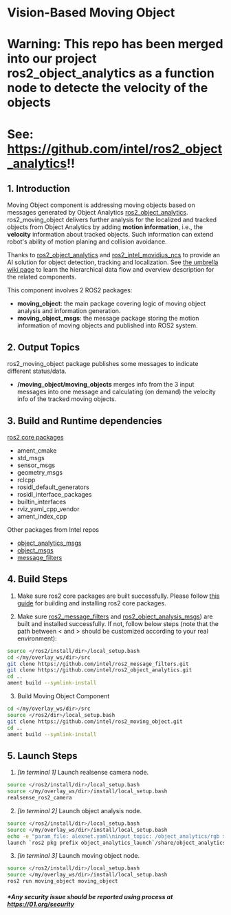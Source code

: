 # Vision-Based Moving Object

# Warning: This repo has been merged into our project ros2_object_analytics as a function node to detecte the velocity of the objects
# See: https://github.com/intel/ros2_object_analytics!!

## 1. Introduction
Moving Object component is addressing moving objects based on messages generated by
Object Analytics [ros2_object_analytics](https://github.com/intel/ros2_object_analytics).
ros2_moving_object delivers further analysis for the localized and tracked objects from Object Analytics by adding **motion information**, i.e., the **velocity** information about tracked objects. Such information can extend robot's ability of motion planing and collision avoidance.

Thanks to [ros2_object_analytics](https://github.com/intel/ros2_object_analytics) and [ros2_intel_movidius_ncs](https://github.com/intel/ros2_intel_movidius_ncs) to provide an AI solution for object detection, tracking and localization. See [the umbrella wiki page](http://wiki.ros.org/intelrosproject) to learn the hierarchical data flow and overview description for the related components.

This component involves 2 ROS2 packages:
- **moving_object**: the main package covering logic of moving object analysis and information generation.
- **moving_object_msgs**: the message package storing the motion information of moving objects and published into ROS2 system.

## 2. Output Topics

ros2_moving_object package publishes some messages to indicate different status/data.
 - **/moving\_object/moving\_objects** merges info from the 3 input messages into one message and calculating (on demand) the velocity info of the tracked moving objects.

## 3. Build and Runtime dependencies

  [ros2 core packages](https://github.com/ros2/ros2/wiki/Installation)
-   ament_cmake
-   std_msgs
-   sensor_msgs
-   geometry_msgs
-   rclcpp
-   rosidl_default_generators
-   rosidl_interface_packages
-   builtin_interfaces
-   rviz_yaml_cpp_vendor
-   ament_index_cpp

  Other packages from Intel repos
  * [object\_analytics\_msgs](https://github.com/intel/ros2_object_analytics)
  * [object_msgs](https://github.com/intel/ros2_object_msgs)
  * [message_filters](https://github.com/intel/ros2_message_filters)

## 4. Build Steps
 1. Make sure ros2 core packages are built successfully. Please follow [this guide](https://github.com/ros2/ros2/wiki/Installation) for building and installing ros2 core packages.

 2. Make sure [ros2_message_filters](https://github.com/intel/ros2_message_filters) and [ros2_object_analysis_msgs](https://github.com/intel/ros2_object_analytics)) are built and installed successfully. If not, follow below steps (note that the path between < and > should be customized according to your real environment):
  ```bash
  source </ros2/install/dir>/local_setup.bash
  cd </my/overlay_ws/dir>/src
  git clone https://github.com/intel/ros2_message_filters.git
  git clone https://github.com/intel/ros2_object_analytics.git
  cd ..
  ament build --symlink-install
  ```
 3. Build Moving Object Component
  ```bash
  cd </my/overlay_ws/dir>/src
  source </ros2/dir>/local_setup.bash
  git clone https://github.com/intel/ros2_moving_object.git
  cd ..
  ament build --symlink-install
  ```

## 5. Launch Steps
  1. *[In terminal 1]* Launch realsense camera node.
  ```bash
  source </ros2/install/dir>/local_setup.bash
  source </my/overlay_ws/dir>/install/local_setup.bash
  realsense_ros2_camera
  ```
  2. *[In terminal 2]* Launch object analysis node.
  ```bash
  source </ros2/install/dir>/local_setup.bash
  source </my/overlay_ws/dir>/install/local_setup.bash
  echo -e "param_file: alexnet.yaml\ninput_topic: /object_analytics/rgb > src/ros2_intel_movidius_ncs/movidius_ncs_launch/config/default.yaml"
  launch `ros2 pkg prefix object_analytics_launch`/share/object_analytics_launch/launch/analytics_movidius_ncs.py
  ```
  3. *[In terminal 3]* Launch moving object node.
  ```bash
  source </ros2/install/dir>/local_setup.bash
  source </my/overlay_ws/dir>/install/local_setup.bash
  ros2 run moving_object moving_object
  ```

##### *Any security issue should be reported using process at https://01.org/security

